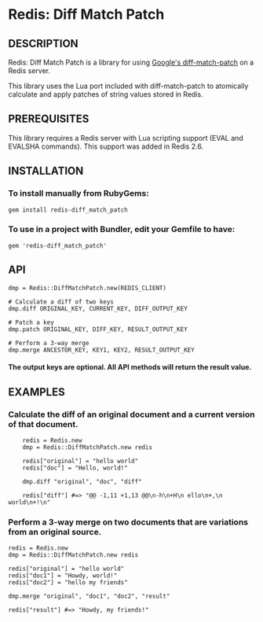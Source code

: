 Redis: Diff Match Patch
=======================

## DESCRIPTION

Redis: Diff Match Patch is a library for using [Google's diff-match-patch][1]
on a Redis server.

This library uses the Lua port included with diff-match-patch to atomically
calculate and apply patches of string values stored in Redis.

## PREREQUISITES

This library requires a Redis server with Lua scripting support (EVAL and
EVALSHA commands). This support was added in Redis 2.6.

## INSTALLATION

### To install manually from RubyGems:

    gem install redis-diff_match_patch

### To use in a project with Bundler, edit your Gemfile to have:

    gem 'redis-diff_match_patch'

## API

    dmp = Redis::DiffMatchPatch.new(REDIS_CLIENT)

    # Calculate a diff of two keys
    dmp.diff ORIGINAL_KEY, CURRENT_KEY, DIFF_OUTPUT_KEY

    # Patch a key
    dmp.patch ORIGINAL_KEY, DIFF_KEY, RESULT_OUTPUT_KEY

    # Perform a 3-way merge
    dmp.merge ANCESTOR_KEY, KEY1, KEY2, RESULT_OUTPUT_KEY

#### The output keys are optional. All API methods will return the result value.

## EXAMPLES

### Calculate the diff of an original document and a current version of that document.

		redis = Redis.new
		dmp = Redis::DiffMatchPatch.new redis

		redis["original"] = "hello world"
		redis["doc"] = "Hello, world!"

		dmp.diff "original", "doc", "diff"

		redis["diff"] #=> "@@ -1,11 +1,13 @@\n-h\n+H\n ello\n+,\n  world\n+!\n"

### Perform a 3-way merge on two documents that are variations from an original source.

    redis = Redis.new
    dmp = Redis::DiffMatchPatch.new redis

    redis["original"] = "hello world"
    redis["doc1"] = "Howdy, world!"
    redis["doc2"] = "hello my friends"

    dmp.merge "original", "doc1", "doc2", "result"

    redis["result"] #=> "Howdy, my friends!"

[1]: http://code.google.com/p/google-diff-match-patch/
